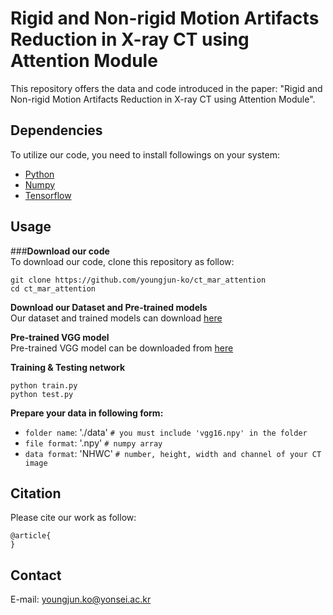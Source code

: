 # Rigid and Non-rigid Motion Artifacts Reduction in X-ray CT using Attention Module
This repository offers the data and code introduced in the paper:
"Rigid and Non-rigid Motion Artifacts Reduction in X-ray CT using Attention Module".

## Dependencies
To utilize our code, you need to install followings on your system:
* [Python](https://www.python.org/)
* [Numpy](https://numpy.org/)
* [Tensorflow](https://www.tensorflow.org/) 

## Usage
###**Download our code**   
To download our code, clone this repository as follow:
```
git clone https://github.com/youngjun-ko/ct_mar_attention
cd ct_mar_attention
```

**Download our Dataset and Pre-trained models**   
Our dataset and trained models can download [here]()   

**Pre-trained VGG model**   
Pre-trained VGG model can be downloaded from [here](https://github.com/machrisaa/tensorflow-vgg)   

**Training & Testing network**   
```
python train.py
python test.py
```   

**Prepare your data in following form:**   
* ```folder name```: './data'  ```# you must include 'vgg16.npy' in the folder```
* ```file format```: '.npy'  ```# numpy array```
* ```data format```: 'NHWC'  ```# number, height, width and channel of your CT image```

## Citation
Please cite our work as follow:
```
@article{
}
```

## Contact
E-mail: youngjun.ko@yonsei.ac.kr
